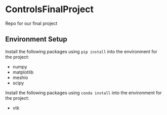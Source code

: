 # ControlsFinalProject
Repo for our final project

<!-- ## Notes
To install mayavi run:
```bash
pip install git+https://github.com/enthought/mayavi.git
``` -->

## Environment Setup
Install the following packages using `pip install` into the environment for the project:
- numpy
- matplotlib
- meshio
- scipy

Install the following packages using `conda install` into the environment for the project:
- vtk

<!-- and to install mayavi run:
```bash
pip install git+https://github.com/enthought/mayavi.git
``` -->

